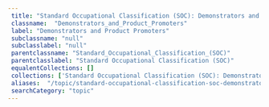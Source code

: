 ```yaml
--- 
 title: "Standard Occupational Classification (SOC): Demonstrators and Product Promoters" 
 classname:  "Demonstrators_and_Product_Promoters" 
 label: "Demonstrators and Product Promoters" 
 subclassname: "null" 
 subclasslabel: "null" 
 parentclassname: "Standard_Occupational_Classification_(SOC)" 
 parentclasslabel: "Standard Occupational Classification (SOC)" 
 equalentCollections: [] 
 collections: ['Standard Occupational Classification (SOC): Demonstrators and Product Promoters']
 aliases:  "/topic/standard-occupational-classification-soc-demonstrators-and-product-promoters"  
 searchCategory: "topic" 
---
```

